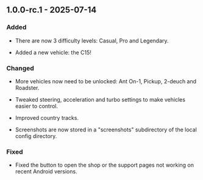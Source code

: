 ## 1.0.0-rc.1 - 2025-07-14

### Added

- There are now 3 difficulty levels: Casual, Pro and Legendary.

- Added a new vehicle: the C15!

### Changed

- More vehicles now need to be unlocked: Ant On-1, Pickup, 2-deuch and Roadster.

- Tweaked steering, acceleration and turbo settings to make vehicles easier to control.

- Improved country tracks.

- Screenshots are now stored in a "screenshots" subdirectory of the local config directory.

### Fixed

- Fixed the button to open the shop or the support pages not working on recent Android versions.
